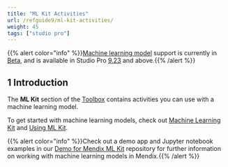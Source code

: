```yaml
---
title: "ML Kit Activities"
url: /refguide9/ml-kit-activities/
weight: 45
tags: ["studio pro"]
---
```

{{% alert color="info" %}}[Machine learning model](/refguide9/machine-learning-kit/) support is currently in [Beta](/releasenotes/beta-features/), and is available in Studio Pro [9.23](/releasenotes/studio-pro/9.23/) and above.{{% /alert %}}

## 1 Introduction

The **ML Kit** section of the [Toolbox](/refguide9/view-menu/#toolbox) contains activities you can use with a machine learning model.

To get started with machine learning models, check out [Machine Learning Kit](/refguide9/machine-learning-kit/) and [Using ML Kit](/refguide9/machine-learning-kit/using-ml-kit/).

{{% alert color="info" %}}Check out a demo app and Jupyter notebook examples in our [Demo for Mendix ML Kit](https://github.com/mendix/mlkit-example-app) repository for further information on working with machine learning models in Mendix.{{% /alert %}}
